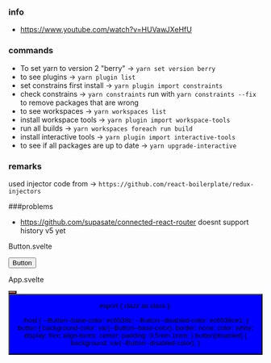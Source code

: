 ### info
- https://www.youtube.com/watch?v=HUVawJXeHfU

### commands
- To set yarn to version 2 "berry" -> `yarn set version berry`
- to see plugins -> `yarn plugin list`
- set constrains first install -> `yarn plugin import constraints`
- check constrains -> `yarn constraints` run with `yarn constraints --fix` to remove packages that are wrong
- to see workspaces -> `yarn workspaces list`
- install workspace tools -> `yarn plugin import workspace-tools`
- run all builds -> `yarn workspaces foreach run build`
- install interactive tools -> `yarn plugin import interactive-tools`
- to see if all packages are up to date -> `yarn upgrade-interactive`

### remarks
used injector code from -> `https://github.com/react-boilerplate/redux-injectors`

###problems
- https://github.com/supasate/connected-react-router doesnt support history v5 yet



Button.svelte
<script>
    export let theme;
</script>

<style>
  button[theme="primary"] {
    background: tomato;
  }

  button[theme="text"] {
    background: blue;
  }
</style>

<button theme={theme}>Button</button>


App.svelte
<script>
    import Button from "./Button.svelte";
</script>

<Button theme="primary" />
<Button theme="text" />




<custom-element class="class-to-add"></custom-element>
export { clazz as class };
<div class={`col-${width} ${clazz || ''}`}></div>




:host {
    --Button--base-color: #c6538c;
    --Button--disabled-color: #c6538ce1;
}
button {
    background-color: var(--Button--base-color);
    border: none;
    color: white;
    display: flex;
    align-items: center;
    padding: 0.5rem 1rem;
}
button[disabled] {
    background: var(--Button--disabled-color);
}
